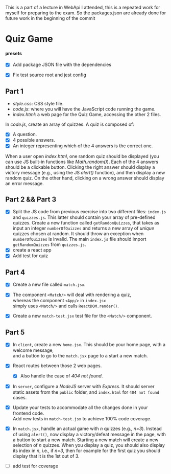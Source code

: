 This is a part of a lecture in WebApi I attended, this is a repeated work for
myself for preparing to the exam. So the packages.json are already done for future work in the beginning
of the commit
# Quiz Game



#### presets 
* [x] Add package JSON file with the dependencies
* [x] Fix test source root and jest config



## Part 1

* *style.css*: CSS style file.
* *code.js*: where you will have the JavaScript code running the game.
* *index.html*: a web page for the Quiz Game, accessing the other 2 files.


In *code.js*, create an array of quizzes. A quiz is composed of:

* [x] A question.
* [x] 4 possible answers.
* [x] An integer representing which of the 4 answers is the correct one.
  
When a user open *index.html*, one random quiz should be displayed (you
can use JS built-in functions like *Math.random()*).
Each of the 4 answers should be a clickable button.
Clicking the right answer should display a victory message (e.g., using
the JS *alert()* function), and then display a new random quiz.
On the other hand, clicking on a wrong answer should display an error message.


## Part 2 && Part 3

* [x] Split the JS code from previous exercise into two different files: `index.js`
  and `quizzes.js`.
  This latter should contain your array of pre-defined quizzes.
  Create a new function called `getRandomQuizzes`, that takes as input an integer
  `numberOfQuizzes` and returns a new array of *unique* quizzes chosen at random.
  It should throw an exception when  `numberOfQuizzes`  is invalid.
  The main `index.js` file should import `getRandomQuizzes` from `quizzes.js`.
* [x] create a react app 
* [x] Add test for quiz

## Part 4

* [x] Create a new file called `match.jsx`.
* [x] The component `<Match/>` will deal with rendering a quiz,  
      whereas the component `<App/>` in `index.jsx`  
      simply uses `<Match/>` and calls `ReactDOM.render()`.
* [x] Create a new `match-test.jsx` test file for the `<Match/>` component.


## Part 5
* [x] In `client`, create a new `home.jsx`. This should be your home page, with a welcome message,  
  and a button to go to the `match.jsx` page to a start a new match.
* [x] React routes between those 2 web pages.
  * [x] Also handle the case of *404 not found*.

* [x] In `server`, configure a *NodeJS* server with *Express*. It should server static assets 
  from the `public` folder, and `index.html` for `404 not found` cases.
  
* [x] Update your tests to accommodate all the changes done in your frontend code.  
  Add new tests in `match-test.jsx` to achieve 100% code coverage.
  
* [x] In `match.jsx`, handle an actual game with *n* quizzes (e.g., *n=3*).
  Instead of using `alert()`, now display a victory/defeat message in the page,
  with a button to start a new match.
  Starting a new match will create a new selection of *n* quizzes.
  When you display a quiz, you should also display its index in *n*, i.e., if *n=3*,
  then for example for the first quiz you should display that it is the 1st out of 3.

* [ ] add test for coverage